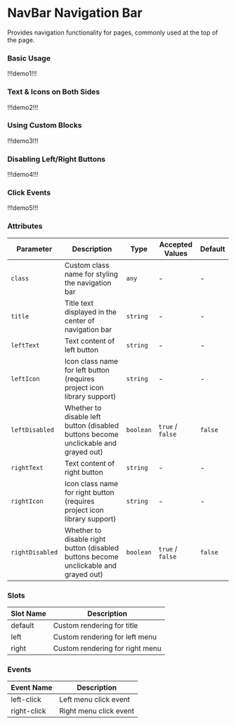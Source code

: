 # NavBar Navigation Bar

Provides navigation functionality for pages, commonly used at the top of the page.

### Basic Usage

!!!demo1!!!

### Text & Icons on Both Sides

!!!demo2!!!

### Using Custom Blocks

!!!demo3!!!

### Disabling Left/Right Buttons

!!!demo4!!!

### Click Events

!!!demo5!!!

### Attributes

| Parameter         | Description                                                                 | Type      | Accepted Values      | Default   |
| ----------------- | --------------------------------------------------------------------------- | --------- | -------------------- | --------- |
| `class`          | Custom class name for styling the navigation bar                           | `any`     | -                    | -         |
| `title`          | Title text displayed in the center of navigation bar                       | `string`  | -                    | -         |
| `leftText`       | Text content of left button                                                | `string`  | -                    | -         |
| `leftIcon`       | Icon class name for left button (requires project icon library support)    | `string`  | -                    | -         |
| `leftDisabled`   | Whether to disable left button (disabled buttons become unclickable and grayed out) | `boolean` | `true` / `false`    | `false`   |
| `rightText`      | Text content of right button                                               | `string`  | -                    | -         |
| `rightIcon`      | Icon class name for right button (requires project icon library support)   | `string`  | -                    | -         |
| `rightDisabled`  | Whether to disable right button (disabled buttons become unclickable and grayed out) | `boolean` | `true` / `false`    | `false`   |

### Slots

| Slot Name | Description                |
| --------- | -------------------------- |
| default   | Custom rendering for title |
| left      | Custom rendering for left menu |
| right     | Custom rendering for right menu |

### Events

| Event Name    | Description              |
| ------------- | ------------------------ |
| left-click   | Left menu click event    |
| right-click  | Right menu click event   |